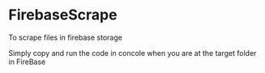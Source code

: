 # FirebaseScrape
To scrape files in firebase storage

Simply copy and run the code in concole when you are at the target folder in FireBase
